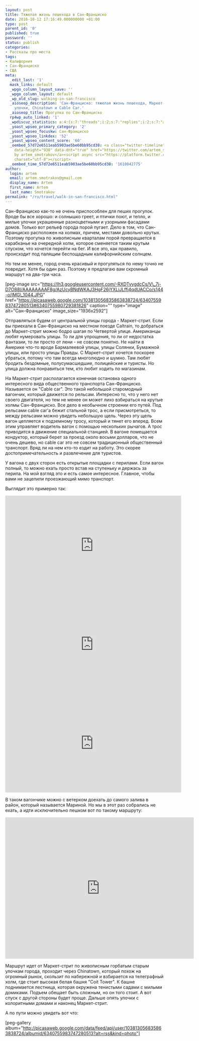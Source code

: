 ```yaml
---
layout: post
title: Тяжелая жизнь пешехода в Сан-Франциско
date: 2016-10-12 17:16:49.000000000 +01:00
type: post
parent_id: '0'
published: true
password: ''
status: publish
categories:
- Рассказы про места
tags:
- Калифорния
- Сан-Франциско
- США
meta:
  _edit_last: '1'
  mask_links: default
  _wpgo_column_layout_save: ''
  _wpgo_column_layout: default
  _wp_old_slug: walking-in-san-francisco
  _aioseop_description: 'Сан-Франциско: тяжелая жизнь пешехода, Маркет-стрит, горбатые
    улочки, Chinatown и Cable Car.'
  _aioseop_title: Прогулка по Сан-Франциско
  rp4wp_auto_linked: '1'
  _wpdiscuz_statistics: a:4:{s:7:"threads";i:2;s:7:"replies";i:2;s:7:"authors";i:3;s:14:"recent_authors";a:3:{i:0;O:8:"stdClass":3:{s:20:"comment_author_email";s:25:"artem.smotrakov@gmail.com";s:14:"comment_author";s:5:"artem";s:7:"user_id";s:1:"1";}i:1;O:8:"stdClass":3:{s:20:"comment_author_email";s:21:"m_savitskaya_@mail.ru";s:14:"comment_author";s:12:"Марина";s:7:"user_id";s:1:"0";}i:2;O:8:"stdClass":3:{s:20:"comment_author_email";s:21:"irishdrakon@gmail.com";s:14:"comment_author";s:6:"Iren4k";s:7:"user_id";s:1:"0";}}}
  _yoast_wpseo_primary_category: '2'
  _yoast_wpseo_focuskw: Сан-Франциско
  _yoast_wpseo_linkdex: '52'
  _yoast_wpseo_content_score: '60'
  _oembed_57d72e6511eab5903ae5be60bb95cd38: <a class="twitter-timeline" data-width="625"
    data-height="938" data-dnt="true" href="https://twitter.com/artem_smotrakov?ref_src=twsrc%5Etfw">Tweets
    by artem_smotrakov</a><script async src="https://platform.twitter.com/widgets.js"
    charset="utf-8"></script>
  _oembed_time_57d72e6511eab5903ae5be60bb95cd38: '1618042775'
author:
  login: artem
  email: artem.smotrakov@gmail.com
  display_name: Artem
  first_name: Artem
  last_name: Smotrakov
permalink: "/ru/travel/walk-in-san-francisco.html"
---
```

Сан-Франциско как-то не очень приспособлен для пеших прогулок. Вроде бы все хорошо: и солнышко греет, и птички поют, и тепло, и милые улочки украшенные разноцветными и узорными фасадами домов. Только вот рельеф города порой пугает. Дело в том, что Сан-Франциско расположен на холмах, причем, местами довольно крутых. Поэтому прогулка по живописным кварталам порой превращается в карабканье на очередной холм, которое сменяется таким крутым спуском, что хочется перейти на бег. И все это, как правило, происходит под палящим беспощадным калифорнийским солнцем.

Но тем не менее, город очень красивый и прогуляться по нему точно не повредит. Хотя бы один раз. Поэтому я предлагаю вам скромный маршрут на два-три часа.

[peg-image src="https://lh3.googleusercontent.com/-RXDTvvgdcCs/V\_7j-D7O88I/AAAAAAAAF8g/AzUcyBNdWKAJ3HgF26jYXLiJLffj4qdUACCo/s144-o/IMG\_1044.JPG" href="https://picasaweb.google.com/103813056835863838724/6340755983747280513#6340755980729381826" caption="" type="image" alt="Сан-Франциско" image\_size="1936x2592"]

<!--more-->

Отправляться будем от центральной улицы города - Маркет-стрит. Если вы приехали в Сан-Франциско на местном поезде Caltrain, то добраться до Маркет-стрит можно бодро шагая по Четвертой улице. Американцы любят нумеровать улицы. То ли для упрощения, то ли от недостатка фантазии, то ли просто от лени - не совсем понятно. Не найти в Америке что-то вроде Бармалеевой улицы, улицы Солянки, Бумажной улицы, или просто улицы Правды. С Маркет-стрит хочется поскорее убраться, потому что там всегда многолюдно и шумно. Там любят бродить бездомные, полусумасшедшие, полицейские и туристы. Но улица должна понравиться тем, кто любит ходить по магазинам.

На Маркет-стрит располагается конечная остановка одного интересного вида общественного транспорта Сан-Франциско. Называется он "Cable car". Это такой небольшой старомодный вагончик, который движется по рельсам. Интересно то, что у него нет своего двигателя, но тем не менее он может лихо взбираться на крутые холмы Сан-Франциско. Все дело в необычном строении&nbsp;его путей. Под рельсами cable car'а бежит стальной трос, а если присмотреться, то между рельсами можно увидеть небольшую щель. Через эту щель вагон цепляется к подземному тросу, который и тянет его вперед. Всем этим управляет водитель вагон с помощью нескольких рычагов. А трос приводится в движение специальной станцией. В вагоне помещается кондуктор, который берет за проезд около восьми&nbsp;долларов, что не очень дешево, но cable car это не совсем традиционный общественный транспорт. Вряд ли на нем кто-то ездит на работу. Это скорее достопримечательность и развлечение для туристов.

У вагона с двух сторон есть открытые площадки с перилами. Если вагон полный, то можно ехать просто встав на ступеньку и держась&nbsp;за перила. На мой взгляд это и есть самое интересное. Главное, чтобы вами не зацепили проезжающий мимо транспорт.

Выглядит это примерно так:

<iframe src="https://www.youtube.com/embed/_2vg2Jr1L1o" width="560" height="315" frameborder="0" allowfullscreen="allowfullscreen"></iframe>

<iframe src="https://www.youtube.com/embed/41PUgPLG3ss" width="560" height="315" frameborder="0" allowfullscreen="allowfullscreen"></iframe>

<iframe src="https://www.youtube.com/embed/DsE1EDJd5i8" width="560" height="315" frameborder="0" allowfullscreen="allowfullscreen"></iframe>

В таком вагончике можно с ветерком доехать до самого залива в район, который называется&nbsp;Мариной. Но мы в этот раз собрались не ехать, а идти исключительно пешком вот по такому маршруту:

<iframe style="border: 0;" src="https://www.google.com/maps/embed?pb=!1m56!1m12!1m3!1d16354.13766088511!2d-122.42155153177978!3d37.797278776665564!2m3!1f0!2f0!3f0!3m2!1i1024!2i768!4f13.1!4m41!3e2!4m3!3m2!1d37.7846397!2d-122.4075342!4m3!3m2!1d37.7873902!2d-122.40824149999999!4m3!3m2!1d37.794376799999995!2d-122.4079747!4m3!3m2!1d37.7991677!2d-122.39778869999999!4m3!3m2!1d37.8023848!2d-122.40126319999999!4m3!3m2!1d37.8026451!2d-122.4063115!4m3!3m2!1d37.8012744!2d-122.410128!4m3!3m2!1d37.802005!2d-122.4196193!4m3!3m2!1d37.791619!2d-122.4124665!4m3!3m2!1d37.7846027!2d-122.4076863!5e0!3m2!1sen!2sru!4v1475477965560" width="600" height="450" frameborder="0" allowfullscreen="allowfullscreen"></iframe>

Маршрут идет от Маркет-стрит по живописным горбатым старым улочкам города, проходит через Chinatown, который похож на огромный рынок, скользит по набережной и взбирается на телеграфный холм, где стоит высокая белая башня "Coit Tower". К башне поднимается&nbsp;лестница, которая окружена тенистыми садами с милыми домиками. Подъем обещает быть сложным, но он того стоит. А вот спуск с другой стороны будет проще. Дальше опять улочки с колоритными домами и наконец Маркет-стрит.

А по пути можно увидеть вот что:

[peg-gallery album="http://picasaweb.google.com/data/feed/api/user/103813056835863838724/albumid/6340755983747280513?alt=rss&kind=photo"]

